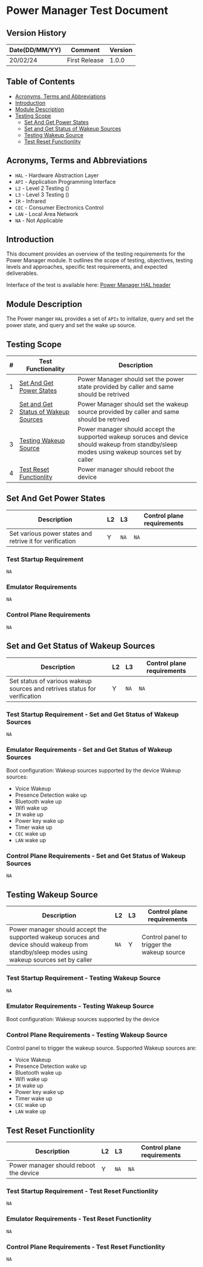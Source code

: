 # Power Manager Test Document

## Version History

|Date(DD/MM/YY)|Comment|Version|
|--------------|-------|-------|
|20/02/24|First Release|1.0.0|

## Table of Contents

- [Acronyms, Terms and Abbreviations](#acronyms-terms-and-abbreviations)
- [Introduction](#introduction)
- [Module Description](#module-description)
- [Testing Scope](#testing-scope)
  - [Set And Get Power States](#set-and-get-power-states)
  - [Set and Get Status of Wakeup Sources](#set-and-get-status-of-wakeup-sources)
  - [Testing Wakeup Source](#testing-wakeup-source)
  - [Test Reset Functionlity](#test-reset-functionlity)

## Acronyms, Terms and Abbreviations

- `HAL` - Hardware Abstraction Layer
- `API` - Application Programming Interface
- `L2` - Level 2 Testing ()
- `L3` - Level 3 Testing ()
- `IR` - Infrared
- `CEC` - Consumer Electronics Control
- `LAN` - Local Area Network
- `NA` - Not Applicable

## Introduction

This document provides an overview of the testing requirements for the Power Manager module. It outlines the scope of testing, objectives, testing levels and approaches, specific test requirements, and expected deliverables.

Interface of the test is available here: [Power Manager HAL header](https://github.com/rdkcentral/rdk-halif-power_manager/blob/main/include/plat_power.h)

## Module Description

The Power manger `HAL` provides a set of `APIs` to initialize, query and set the power state, and query and set the wake up source.

## Testing Scope

|#|Test Functionality|Description|
|-|------------------|-----------|
|1|[Set And Get Power States](#set-and-get-power-states)|Power Manager should set the power state provided by caller and same should be retrived|
|2|[Set and Get Status of Wakeup Sources](#set-and-get-status-of-wakeup-sources)|Power Manager should set the wakeup source provided by caller and same should be retrived|
|3|[Testing Wakeup Source](#testing-wakeup-source)|Power manager should accept the supported wakeup soruces and device should wakeup from standby/sleep modes using wakeup sources set by caller|
|4|[Test Reset Functionlity](#test-reset-functionlity)|Power manager should reboot the device|

## Set And Get Power States

|Description|L2|L3|Control plane requirements|
|-----------|--|--|--------------------------|
|Set various power states and retrive it for verification |Y|`NA`|`NA`|

### Test Startup Requirement

`NA`

### Emulator Requirements

`NA`

### Control Plane Requirements

`NA`

## Set and Get Status of Wakeup Sources

|Description|L2|L3|Control plane requirements|
|-----------|--|--|--------------------------|
|Set status of various wakeup sources and retrives status for verification |Y|`NA`|`NA`|

### Test Startup Requirement - Set and Get Status of Wakeup Sources

`NA`

### Emulator Requirements - Set and Get Status of Wakeup Sources

Boot configuration: Wakeup sources supported by the device
Wakeup sources:

- Voice Wakeup
- Presence Detection wake up
- Bluetooth wake up
- Wifi wake up
- `IR` wake up
- Power key wake up
- Timer wake up
- `CEC` wake up
- `LAN` wake up

### Control Plane Requirements - Set and Get Status of Wakeup Sources

`NA`

## Testing Wakeup Source

|Description|L2|L3|Control plane requirements|
|-----------|--|--|--------------------------|
|Power manager should accept the supported wakeup soruces and device should wakeup from standby/sleep modes using wakeup sources set by caller|`NA`|Y|Control panel to trigger the wakeup source|

### Test Startup Requirement - Testing Wakeup Source

`NA`

### Emulator Requirements - Testing Wakeup Source

Boot configuration: Wakeup sources supported by the device

### Control Plane Requirements - Testing Wakeup Source

Control panel to trigger the wakeup source. Supported Wakeup sources are:

- Voice Wakeup
- Presence Detection wake up
- Bluetooth wake up
- Wifi wake up
- `IR` wake up
- Power key wake up
- Timer wake up
- `CEC` wake up
- `LAN` wake up

## Test Reset Functionlity

|Description|L2|L3|Control plane requirements|
|-----------|--|--|--------------------------|
|Power manager should reboot the device|Y|`NA`|`NA`|

### Test Startup Requirement - Test Reset Functionlity

`NA`

### Emulator Requirements - Test Reset Functionlity

`NA`

### Control Plane Requirements - Test Reset Functionlity

`NA`
